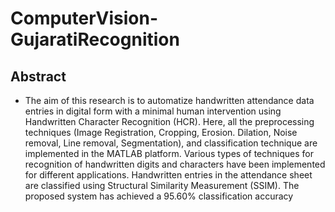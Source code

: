 # ComputerVision-GujaratiRecognition
## Abstract
- The aim of this research is to automatize handwritten
attendance data entries in digital form with a minimal
human intervention using Handwritten Character Recognition
(HCR). Here, all the preprocessing techniques (Image Registration,
Cropping, Erosion. Dilation, Noise removal, Line removal,
Segmentation), and classification technique are implemented
in the MATLAB platform. Various types of techniques for
recognition of handwritten digits and characters have been
implemented for different applications. Handwritten entries in
the attendance sheet are classified using Structural Similarity
Measurement (SSIM). The proposed system has achieved a
95.60% classification accuracy
